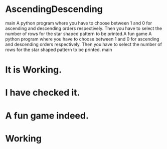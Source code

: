 # AscendingDescending
main
A python program where you have to choose between 1 and 0 for ascending and descending orders respectively. Then you have to select the number of rows for the star shaped pattern to be printed.A fun game
A python program where you have to choose between 1 and 0 for ascending and descending orders respectively. Then you have to select the number of rows for the star shaped pattern to be printed.
main
# It is Working.
# I have checked it.
# A fun game indeed.
# Working

